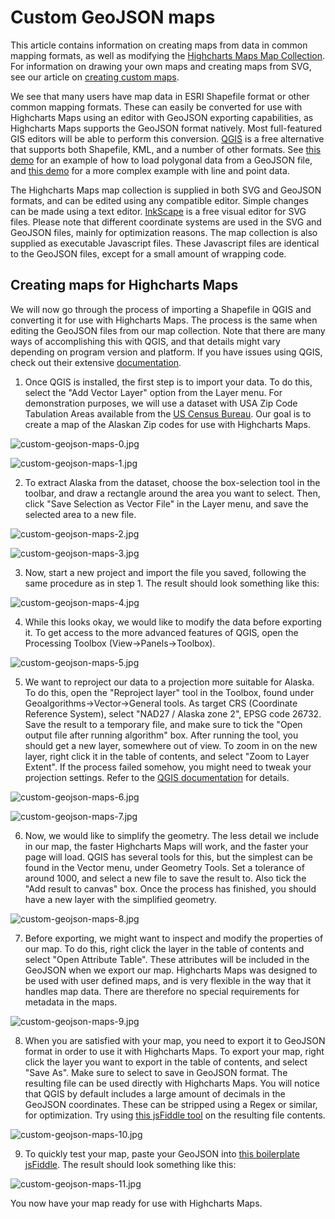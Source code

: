 Custom GeoJSON maps
===================

This article contains information on creating maps from data in common mapping formats, as well as modifying the [Highcharts Maps Map Collection](https://code.highcharts.com/mapdata "Highcharts Maps Map Collection"). For information on drawing your own maps and creating maps from SVG, see our article on [creating custom maps](https://www.highcharts.com/docs/maps/create-custom-maps-for-highmaps "Custom maps").

We see that many users have map data in ESRI Shapefile format or other common mapping formats. These can easily be converted for use with Highcharts Maps using an editor with GeoJSON exporting capabilities, as Highcharts Maps supports the GeoJSON format natively. Most full-featured GIS editors will be able to perform this conversion. [QGIS](https://qgis.org "QGIS") is a free alternative that supports both Shapefile, KML, and a number of other formats. See [this demo](https://highcharts.com/maps/demo/geojson "GeoJSON demo") for an example of how to load polygonal data from a GeoJSON file, and [this demo](https://highcharts.com/maps/demo/geojson-multiple-types "GeoJSON multiple types demo") for a more complex example with line and point data.

The Highcharts Maps map collection is supplied in both SVG and GeoJSON formats, and can be edited using any compatible editor. Simple changes can be made using a text editor. [InkScape](https://inkscape.org "InkScape") is a free visual editor for SVG files. Please note that different coordinate systems are used in the SVG and GeoJSON files, mainly for optimization reasons. The map collection is also supplied as executable Javascript files. These Javascript files are identical to the GeoJSON files, except for a small amount of wrapping code.

Creating maps for Highcharts Maps
--------------------------

We will now go through the process of importing a Shapefile in QGIS and converting it for use with Highcharts Maps. The process is the same when editing the GeoJSON files from our map collection. Note that there are many ways of accomplishing this with QGIS, and that details might vary depending on program version and platform. If you have issues using QGIS, check out their extensive [documentation](https://qgis.org/en/docs/index.html "QGIS Documentation").

1. Once QGIS is installed, the first step is to import your data. To do this, select the "Add Vector Layer" option from the Layer menu. For demonstration purposes, we will use a dataset with USA Zip Code Tabulation Areas available from the [US Census Bureau](https://www.census.gov/cgi-bin/geo/shapefiles/index.php "Zip Code Tabulation Areas"). Our goal is to create a map of the Alaskan Zip codes for use with Highcharts Maps.

![custom-geojson-maps-0.jpg](custom-geojson-maps-0.jpg)

![custom-geojson-maps-1.jpg](custom-geojson-maps-1.jpg)

2. To extract Alaska from the dataset, choose the box-selection tool in the toolbar, and draw a rectangle around the area you want to select. Then, click "Save Selection as Vector File" in the Layer menu, and save the selected area to a new file.

![custom-geojson-maps-2.jpg](custom-geojson-maps-2.jpg)

![custom-geojson-maps-3.jpg](custom-geojson-maps-3.jpg)

3. Now, start a new project and import the file you saved, following the same procedure as in step 1. The result should look something like this:

![custom-geojson-maps-4.jpg](custom-geojson-maps-4.jpg)

4. While this looks okay, we would like to modify the data before exporting it. To get access to the more advanced features of QGIS, open the Processing Toolbox (View->Panels->Toolbox).

![custom-geojson-maps-5.jpg](custom-geojson-maps-5.jpg)

5. We want to reproject our data to a projection more suitable for Alaska. To do this, open the "Reproject layer" tool in the Toolbox, found under Geoalgorithms->Vector->General tools. As target CRS (Coordinate Reference System), select "NAD27 / Alaska zone 2", EPSG code 26732. Save the result to a temporary file, and make sure to tick the "Open output file after running algorithm" box. After running the tool, you should get a new layer, somewhere out of view. To zoom in on the new layer, right click it in the table of contents, and select "Zoom to Layer Extent". If the process failed somehow, you might need to tweak your projection settings. Refer to the [QGIS documentation](https://docs.qgis.org/3.4/en/docs/user_manual/working_with_projections/working_with_projections.html "Working with projections") for details. 

![custom-geojson-maps-6.jpg](custom-geojson-maps-6.jpg)

![custom-geojson-maps-7.jpg](custom-geojson-maps-7.jpg)

6. Now, we would like to simplify the geometry. The less detail we include in our map, the faster Highcharts Maps will work, and the faster your page will load. QGIS has several tools for this, but the simplest can be found in the Vector menu, under Geometry Tools. Set a tolerance of around 1000, and select a new file to save the result to. Also tick the "Add result to canvas" box. Once the process has finished, you should have a new layer with the simplified geometry.

![custom-geojson-maps-8.jpg](custom-geojson-maps-8.jpg)

7. Before exporting, we might want to inspect and modify the properties of our map. To do this, right click the layer in the table of contents and select "Open Attribute Table". These attributes will be included in the GeoJSON when we export our map. Highcharts Maps was designed to be used with user defined maps, and is very flexible in the way that it handles map data. There are therefore no special requirements for metadata in the maps. 

![custom-geojson-maps-9.jpg](custom-geojson-maps-9.jpg)

8. When you are satisfied with your map, you need to export it to GeoJSON format in order to use it with Highcharts Maps. To export your map, right click the layer you want to export in the table of contents, and select "Save As". Make sure to select to save in GeoJSON format. The resulting file can be used directly with Highcharts Maps. You will notice that QGIS by default includes a large amount of decimals in the GeoJSON coordinates. These can be stripped using a Regex or similar, for optimization. Try using [this jsFiddle tool](https://jsfiddle.net/highcharts/92oymdb7/ "jsFiddle tool") on the resulting file contents.

![custom-geojson-maps-10.jpg](custom-geojson-maps-10.jpg)

9. To quickly test your map, paste your GeoJSON into [this boilerplate jsFiddle](https://jsfiddle.net/highcharts/xbzxfx2L "GeoJSON maps boilerplate"). The result should look something like this:

![custom-geojson-maps-11.jpg](custom-geojson-maps-11.jpg)

You now have your map ready for use with Highcharts Maps.
